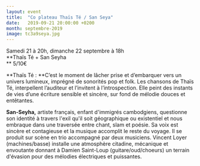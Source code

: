 ```yaml
---
layout: event
title:  "Co plateau Thaïs Té / San Seya"
date:   2019-09-21 20:00:00 +0200
month: septembre-2019
image: tc3a9seya.jpg
---
```




Samedi 21 à 20h, dimanche 22 septembre à 18h<br /> **Thaïs Té + San Seyha  
** 5/10€

**Thaïs Té : **C’est le moment de lâcher prise et d’embarquer vers un univers lumineux, imprégné de sonorités pop et folk. Les chansons de Thaïs Té, interpellent l’auditeur et l’invitent à l’introspection. Elle peint des instants de vies d’une écriture sensible et sincère, sur fond de mélodie douces et entêtantes.



**San-Seyha,** artiste français, enfant d'immigrés cambodgiens, questionne son identité à travers l'exil qu'il soit géographique ou existentiel et nous embraque dans une traversée entre chant, slam et poésie. Sa voix est sincère et contagieuse et la musique accomplit le reste du voyage. Il se produit sur scène en trio accompagné par deux musiciens. Vincent Loyer (machines/basse) installe une atmosphère citadine, mécanique et envoutante donnant à Damien Saint-Loup (guitare/oud/choeurs) un terrain d'évasion pour des mélodies électriques et puissantes.